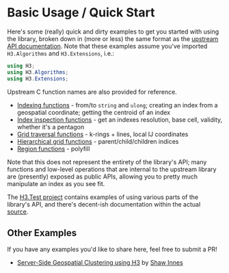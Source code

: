 # Basic Usage / Quick Start
Here's some (really) quick and dirty examples to get you started with using the library, broken down in (more or less) the same format as the [upstream API documentation](https://h3geo.org/docs/api/indexing).  Note that these examples assume you've imported `H3.Algorithms` and `H3.Extensions`, i.e.:

```cs
using H3;
using H3.Algorithms;
using H3.Extensions;
```

Upstream C function names are also provided for reference.

* [Indexing functions](api-indexing.md) - from/to `string` and `ulong`; creating an index from a geospatial coordinate; getting the centroid of an index
* [Index inspection functions](api-inspection.md) - get an indexes resolution, base cell, validity, whether it's a pentagon
* [Grid traversal functions](api-traversal.md) - k-rings + lines, local IJ coordinates
* [Hierarchical grid functions](api-hierarchy.md) - parent/child/children indices
* [Region functions](api-regions.md) - polyfill

Note that this does not represent the entirety of the library's API; many functions and low-level operations that are internal to the upstream library are (presently) exposed as public APIs, allowing you to pretty much manipulate an index as you see fit.

The [H3.Test project](../test/H3.Test) contains examples of using various parts of the library's API, and there's decent-ish documentation within the actual [source](../src/H3).

## Other Examples
If you have any examples you'd like to share here, feel free to submit a PR!

* [Server-Side Geospatial Clustering using H3](https://shawinnes.com/server-side-spatial-clustering/) by [Shaw Innes](https://github.com/ShawInnes/learn-geospatial)
